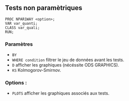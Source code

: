 ## Tests non paramètriques

```
PROC NPAR1WAY <option>;
VAR var_quanti;
CLASS var_quali;
RUN;
```

### Paramètres

* `BY`
* `WHERE condition` filtrer le jeu de données avant les tests.
* `D` afficher les graphiques (nécéssite ODS GRAPHICS).
* `KS` Kolmogorov-Smirnov.

### Options :

* `PLOTS` afficher les graphiques associés aux tests.
